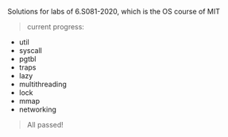 Solutions for labs of 6.S081-2020, which is the OS course of MIT

> current progress: 
- util 
- syscall 
- pgtbl 
- traps 
- lazy 
- multithreading
- lock
- mmap
- networking

> All passed!
